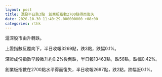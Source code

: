 ```yaml
---
layout: post
title: 滬股半日跌3點　創業板指數2700點得而復失
date: 2020-10-30 11:40:29.000000000 +08:00
categories: rthk
---
```


滬深股市由升轉跌。

上證指數反覆向下，半日收報3269點，跌3點，跌幅0.1%。

深證成份指數早段微升約0.2%後倒跌，半日報13463點，跌56點，跌幅0.42%。

創業板指數在2700點水平得而復失，半日收報2697點，跌2點，跌幅近0.1%。
